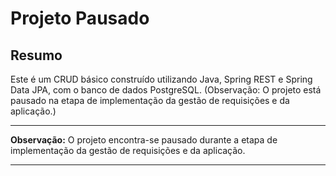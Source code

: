 # Projeto Pausado

## Resumo
Este é um CRUD básico construído utilizando Java, Spring REST e Spring Data JPA, com o banco de dados PostgreSQL. (Observação: O projeto está pausado na etapa de implementação da gestão de requisições e da aplicação.)

---

**Observação:**
O projeto encontra-se pausado durante a etapa de implementação da gestão de requisições e da aplicação.

---
